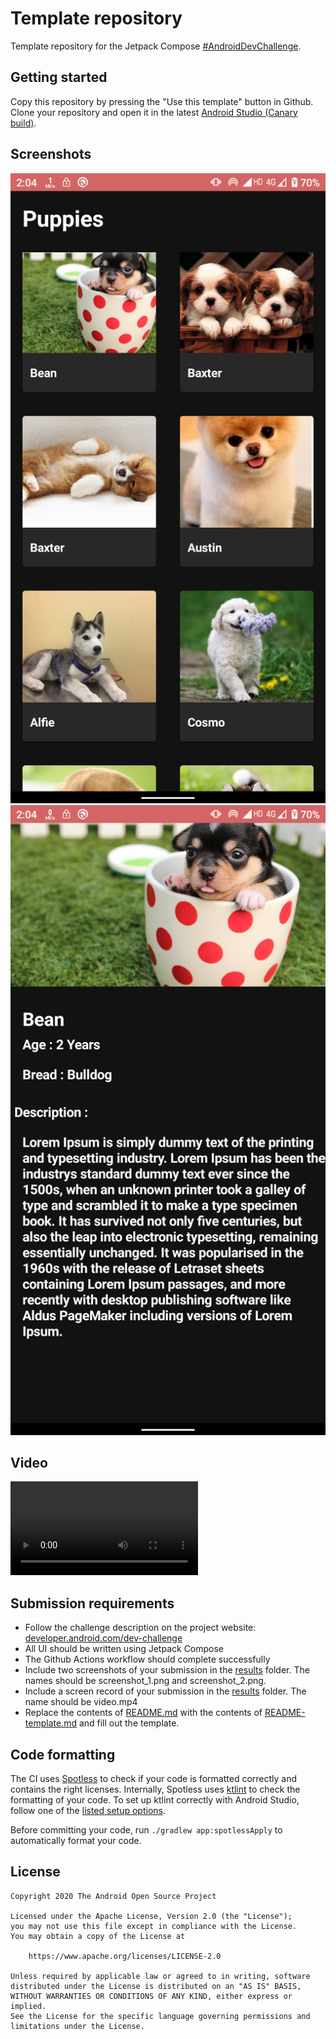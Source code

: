 # Template repository

Template repository for the Jetpack Compose [#AndroidDevChallenge](https://developer.android.com/dev-challenge).

## Getting started
Copy this repository by pressing the "Use this template" button in Github.
Clone your repository and open it in the latest [Android Studio (Canary build)](https://developer.android.com/studio/preview).

## Screenshots
![First Screen](Screenshots/Screenshot_20210226-140409.png)
![Display Screen](Screenshots/Screenshot_20210226-140417.png)

## Video
![Video](Screenshots/mobizen_20210226_140340.mp4)


## Submission requirements
- Follow the challenge description on the project website: [developer.android.com/dev-challenge](https://developer.android.com/dev-challenge)
- All UI should be written using Jetpack Compose
- The Github Actions workflow should complete successfully
- Include two screenshots of your submission in the [results](results) folder. The names should be
  screenshot_1.png and screenshot_2.png.
- Include a screen record of your submission in the [results](results) folder. The name should be
  video.mp4
- Replace the contents of [README.md](README.md) with the contents of [README-template.md](README-template.md) and fill out the template.

## Code formatting
The CI uses [Spotless](https://github.com/diffplug/spotless) to check if your code is formatted correctly and contains the right licenses.
Internally, Spotless uses [ktlint](https://github.com/pinterest/ktlint) to check the formatting of your code.
To set up ktlint correctly with Android Studio, follow one of the [listed setup options](https://github.com/pinterest/ktlint#-with-intellij-idea).

Before committing your code, run `./gradlew app:spotlessApply` to automatically format your code.

## License
```
Copyright 2020 The Android Open Source Project

Licensed under the Apache License, Version 2.0 (the "License");
you may not use this file except in compliance with the License.
You may obtain a copy of the License at

    https://www.apache.org/licenses/LICENSE-2.0

Unless required by applicable law or agreed to in writing, software
distributed under the License is distributed on an "AS IS" BASIS,
WITHOUT WARRANTIES OR CONDITIONS OF ANY KIND, either express or implied.
See the License for the specific language governing permissions and
limitations under the License.
```
